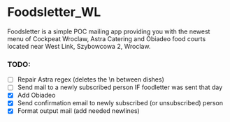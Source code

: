 # Foodsletter_WL
Foodsletter is a simple POC mailing app providing you with the newest menu of Cockpeat Wroclaw, Astra Catering and Obiadeo food courts located near West Link, Szybowcowa 2, Wroclaw.

### TODO:
- [ ] Repair Astra regex (deletes the \n between dishes)
- [ ] Send mail to a newly subscribed person IF foodletter was sent that day
- [x] Add Obiadeo
- [x] Send confirmation email to newly subscribed (or unsubscribed) person 
- [x] Format output mail (add needed newlines)
